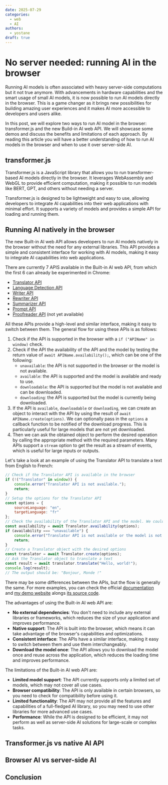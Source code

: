```yaml
---
date: 2025-07-29
categories:
  - web
  - AI
authors:
  - yostane
draft: true
---
```


# No server needed: running AI in the browser

Running AI models is often associated with heavy server-side computations but it not true anymore. With advancements in hardware capabilities and the smart usage of small AI models, it is now possible to run AI models directly in the browser. This is a game changer as it brings new possibilities for building amazing user experiences and it makes AI more accessible to developers and users alike.

<!-- more -->

In this post, we will explore two ways to run AI model in the browser: transformer.js and the new Build-in AI web API. We will showcase some demos and discuss the benefits and limitations of each approach. By reading this article you will have a better understanding of how to run AI models in the browser and when to use it over server-side AI.

## transformer.js

Transformer.js is a JavaScript library that allows you to run transformer-based AI models directly in the browser. It leverages WebAssembly and WebGL to provide efficient computation, making it possible to run models like BERT, GPT, and others without needing a server.

Transformer.js is designed to be lightweight and easy to use, allowing developers to integrate AI capabilities into their web applications with minimal effort. It supports a variety of models and provides a simple API for loading and running them.

## Running AI natively in the browser

The new Built-in AI web API allows developers to run AI models natively in the browser without the need for any external libraries.
This API provides a simple and consistent interface for working with AI models, making it easy to integrate AI capabilities into web applications.

There are currently 7 APIS available in the Built-in AI web API, from which the first 6 can already be experimented in Chrome:

- [Translator API](https://developer.chrome.com/docs/ai/translator-api/)
- [Language Detection API](https://developer.chrome.com/docs/ai/language-detection)
- [Writer API](https://developer.chrome.com/docs/ai/writer-api)
- [Rewriter API](https://developer.chrome.com/docs/ai/rewriter-api)
- [Summarizer API](https://developer.chrome.com/docs/ai/summarizer-api/)
- [Prompt API](https://developer.chrome.com/docs/ai/prompt-api/)
- [Proofreader API](https://developer.chrome.com/docs/ai/proofreader-api/) (not yet available)

All these APIs provide a high-level and similar interface, making it easy to switch between them.
The general flow for using these APIs is as follows:

1. Check if the API is supported in the browser with a `if ("APIName" in window)` check.
1. Check if the API the availability of the API and the model by testing the return value of `await APIName.availability();`, which can be one of the following:
    - `unavailable`: the API is not supported in the browser or the model is not available.
    - `available`: the API is supported and the model is available and ready to use.
    - `downloadable`: the API is supported but the model is not available and can be downloaded.
    - `downloading`: the API is supported but the model is currently being downloaded.
1. If the API is `available`, `downloadable` or `downloading`, we can create an object to interact with the API by using the result of `await APIName.create(options)`. We can optionally pass in the `options` a callback function to be notified of the download progress. This is particularly useful for large models that are not yet downloaded.
1. Then we can ask the obtained object to perform the desired operation by calling the appropriate method with the required parameters. Many APIs support a `stream` option to get the result as a stream of events, which is useful for large inputs or outputs.

Let's take a look at an example of using the Translator API to translate a text from English to French:

```javascript
// Check if the Translator API is available in the browser
if (!("Translator" in window)) {
    console.error("Translator API is not available.");
    return;
}
// Setup the options for the Translator API
const options = {
    sourceLanguage: "en",
    targetLanguage: "fr"
};
// Check the availability of the Translator API and the model. We could also pass in a callback function to be notified of the download progress.
const availability = await Translator.availability(options);
if (availability === "unavailable") {
    console.error("Translator API is not available or the model is not available.");
    return;
}
// Create a Translator object with the desired options
const translator = await Translator.create(options);
// Ask the Translator object to translate a text
const result = await translator.translate("Hello, world!");
console.log(result);
// The output should be: "Bonjour, Monde !"
```

There may be some differences between the APIs, but the flow is generally the same.
For more examples, you can check the official [documentation](https://developer.chrome.com/docs/ai/built-in) and [my demo website](https://yostane.github.io/web-ai/) alongs [its source code](https://github.com/yostane/web-ai).

The advantages of using the Built-in AI web API are:

- **No external dependencies**: You don't need to include any external libraries or frameworks, which reduces the size of your application and improves performance.
- **Native support**: The API is built into the browser, which means it can take advantage of the browser's capabilities and optimizations.
- **Consistent interface**: The APIs have a similar interface, making it easy to switch between them and use them interchangeably.
- **Download the model once**: The API allows you to download the model once and reuse across the application, which reduces the loading time and improves performance.

The limitations of the Built-in AI web API are:

- **Limited model support**: The API currently supports only a limited set of models, which may not cover all use cases.
- **Browser compatibility**: The API is only available in certain browsers, so you need to check for compatibility before using it.
- **Limited functionality**: The API may not provide all the features and capabilities of a full-fledged AI library, so you may need to use other libraries for more advanced use cases.
- **Performance**: While the API is designed to be efficient, it may not perform as well as server-side AI solutions for large-scale or complex tasks.

## Transformer.js vs native AI API

## Browser AI vs server-side AI

## Conclusion
